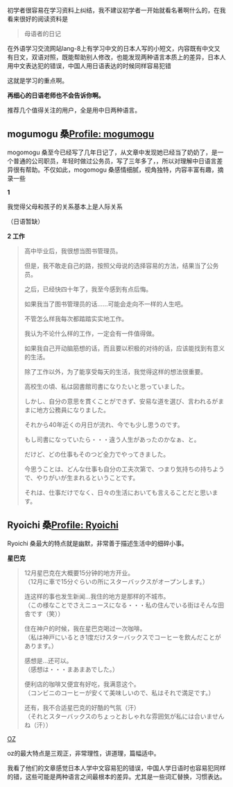初学者很容易在学习资料上纠结，我不建议初学者一开始就看名著啊什么的，在我看来很好的阅读资料是

> 母语者的日记

在外语学习交流网站lang-8上有学习中文的日本人写的小短文，内容既有中文又有日文，双语对照，既能帮助别人修改，也能发现两种语言本质上的差异，日本人用中文表达犯的错误，中国人用日语表达的时候同样容易犯错

这就是学习的重点啊。

**再细心的日语老师也不会告诉你啊。**

推荐几个值得关注的用户，全是用中日两种语言。

## mogumogu 桑[Profile: mogumogu](http://link.zhihu.com/?target=http%3A//lang-8.com/356349)

mogomogu 桑至今已经写了几年日记了，从文章中发现她已经当了奶奶了，是一个普通的公司职员，年轻时做过公务员，写了三年多了，，所以对理解中日语言差异很有帮助。不仅如此，mogomogu 桑感情细腻，视角独特，内容丰富有趣，摘录一些

**1**

我觉得父母和孩子的关系基本上是人际关系

（日语暂缺）

**2 工作**

> 高中毕业后，我很想当图书管理员。  
>   
> 但是，我不敢走自己的路，按照父母说的选择容易的方法，结果当了公务员。  
>   
> 之后，已经快四十年了，我至今感到有点后悔。  
>   
> 如果我当了图书管理员的话……可能会走向不一样的人生吧。  
>   
> 不管怎么样我每次都踏踏实实地工作。  
>   
> 我认为不论什么样的工作，一定会有一件值得做。  
>   
> 如果我自己开动脑筋想的话，而且要以积极的对待的话，应该能找到有意义的生活。  
>   
> 除了工作以外，为了能享受每天的生活，我觉得这样的想法很重要。
>
> 高校生の頃、私は図書館司書になりたいと思っていました。  
>   
> しかし、自分の意思を貫くことができず、安易な道を選び、言われるがままに地方公務員になりました。  
>   
> それから40年近くの月日が流れ、今でも少し思うのです。  
>   
> もし司書になっていたら・・・違う人生があったのかなぁ、と。  
>   
> だけど、どの仕事もそのつど全力でやってきました。  
>   
> 今思うことは、どんな仕事も自分の工夫次第で、つまり気持ちの持ちようで、やりがいが生まれるということです。  
>   
> それは、仕事だけでなく、日々の生活においても言えることだと思います。

## Ryoichi 桑[Profile: Ryoichi](http://link.zhihu.com/?target=http%3A//lang-8.com/177146)

Ryoichi 桑最大的特点就是幽默，非常善于描述生活中的细碎小事。

**星巴克**

> 12月星巴克在大概要15分钟的地方开业。  
> （12月に車で15分ぐらいの所にスターバックスがオープンします。）  
>   
> 连这样的事也发生新闻…我住的地方是那样的不城市。  
> （この様なことでさえニュースになる・・・私の住んでいる街はそんな田舎です（笑））  
>   
> 住在神户的时候，我在星巴克喝过一次咖啡。  
> （私は神戸にいるとき1度だけスターバックスでコーヒーを飲んだことがあります。）  
>   
> 感想是…还可以。  
> （感想は・・・まあまあでした。）  
>   
> 便利店的咖啡又便宜有好吃，我满意这个。  
> （コンビニのコーヒーが安くて美味しいので、私はそれで満足です。）  
>   
> 还有，我不合适星巴克的好酷的气氛（汗）  
> （それとスターバックスのちょっとおしゃれな雰囲気が私には合いませんね（汗））

[OZ](http://link.zhihu.com/?target=http%3A//lang-8.com/1378154)

oz的最大特点是三观正，非常理性，讲道理，篇幅适中。

我看了他们的文章感觉日本人学中文容易犯的错误，中国人学日语时也容易犯同样的错，这些可能是两种语言之间最根本的差异。尤其是一些词汇替换，习惯表达。

